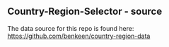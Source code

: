 ## Country-Region-Selector - source

The data source for this repo is found here: 
https://github.com/benkeen/country-region-data
